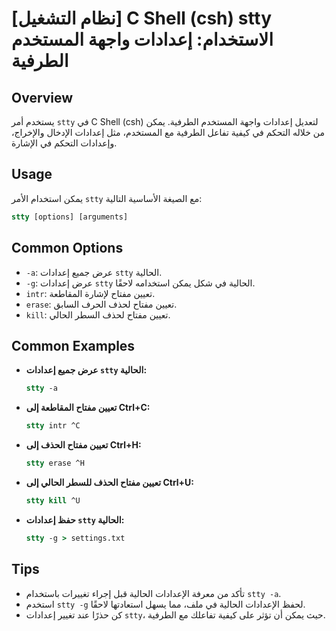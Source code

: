 # [نظام التشغيل] C Shell (csh) stty الاستخدام: إعدادات واجهة المستخدم الطرفية

## Overview
يستخدم أمر `stty` في C Shell (csh) لتعديل إعدادات واجهة المستخدم الطرفية. يمكن من خلاله التحكم في كيفية تفاعل الطرفية مع المستخدم، مثل إعدادات الإدخال والإخراج، وإعدادات التحكم في الإشارة.

## Usage
يمكن استخدام الأمر `stty` مع الصيغة الأساسية التالية:

```csh
stty [options] [arguments]
```

## Common Options
- `-a`: عرض جميع إعدادات `stty` الحالية.
- `-g`: عرض إعدادات `stty` الحالية في شكل يمكن استخدامه لاحقًا.
- `intr`: تعيين مفتاح لإشارة المقاطعة.
- `erase`: تعيين مفتاح لحذف الحرف السابق.
- `kill`: تعيين مفتاح لحذف السطر الحالي.

## Common Examples
- **عرض جميع إعدادات `stty` الحالية:**
  ```csh
  stty -a
  ```

- **تعيين مفتاح المقاطعة إلى Ctrl+C:**
  ```csh
  stty intr ^C
  ```

- **تعيين مفتاح الحذف إلى Ctrl+H:**
  ```csh
  stty erase ^H
  ```

- **تعيين مفتاح الحذف للسطر الحالي إلى Ctrl+U:**
  ```csh
  stty kill ^U
  ```

- **حفظ إعدادات `stty` الحالية:**
  ```csh
  stty -g > settings.txt
  ```

## Tips
- تأكد من معرفة الإعدادات الحالية قبل إجراء تغييرات باستخدام `stty -a`.
- استخدم `stty -g` لحفظ الإعدادات الحالية في ملف، مما يسهل استعادتها لاحقًا.
- كن حذرًا عند تغيير إعدادات `stty`، حيث يمكن أن تؤثر على كيفية تفاعلك مع الطرفية.